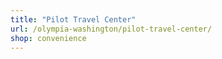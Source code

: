 ```yaml
---
title: "Pilot Travel Center"
url: /olympia-washington/pilot-travel-center/
shop: convenience
---
```

